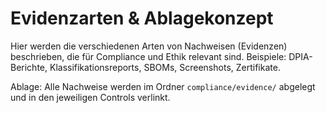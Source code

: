 # Evidenzarten & Ablagekonzept

Hier werden die verschiedenen Arten von Nachweisen (Evidenzen) beschrieben, die für Compliance und Ethik relevant sind. Beispiele: DPIA-Berichte, Klassifikationsreports, SBOMs, Screenshots, Zertifikate.

Ablage: Alle Nachweise werden im Ordner `compliance/evidence/` abgelegt und in den jeweiligen Controls verlinkt.
